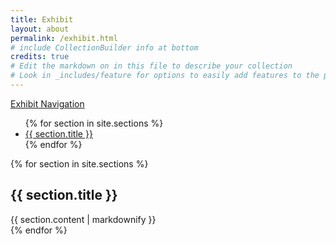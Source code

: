```yaml
---
title: Exhibit
layout: about
permalink: /exhibit.html
# include CollectionBuilder info at bottom
credits: true
# Edit the markdown on in this file to describe your collection
# Look in _includes/feature for options to easily add features to the page
---
```


<!---

banner image here
{% include feature/jumbotron.html objectid="https://cdil.lib.uidaho.edu/images/palouse_sm.jpg" %} 

nav menu on top
{% include feature/nav-menu.html sections="Introduction: Women of Carifesta;Lynette Dolphin;Louise Bennett;Lorna Goodison;Guyana Drums;Notes" %}
--> 


<!---experimenting with nav scrollspy on bootstrap-->

<!---
<nav id="navbar-example2" class="navbar bg-body-tertiary px-3 mb-3">
  <a class="navbar-brand" href="#">Navigation</a>
  <ul class="nav nav-pills">
    <li class="nav-item">
      <a class="nav-link" href="#scrollspyHeading1">Introduction: Women of Carifesta</a>
    </li>
    <li class="nav-item">
      <a class="nav-link" href="#scrollspyHeading2">Lynette Dolphin</a>
    </li>
    <li class="nav-item">
      <a class="nav-link" href="#scrollspyHeading3">Louise Bennett</a>
    </li>
    <li class="nav-item">
      <a class="nav-link" href="#scrollspyHeading4">Lorna Goodison</a>
    </li>
    <li class="nav-item">
      <a class="nav-link" href="#scrollspyHeading5">Guyana Drums</a>
    </li>
    <li class="nav-item">
      <a class="nav-link" href="#scrollspyHeading6">Notes</a>
    </li>
  </ul>
</nav>
-->

<!---
<div data-bs-spy="scroll" data-bs-target="#navbar-example2" data-bs-root-margin="0px 0px -40%" data-bs-smooth-scroll="true" class="scrollspy-example bg-body-tertiary p-3 rounded-2" tabindex="0">
  <h2 id="scrollspyHeading1">Introduction: Women of Carifesta</h2>
  <p>...</p>
  <h2 id="scrollspyHeading2">Lynette Dolphin</h2>
  <p>...</p>
  <h2 id="scrollspyHeading3">Louise Bennett</h2>
  <p>...</p>
  <h2 id="scrollspyHeading4">Lorna Goodison</h2>
  <p>...</p>
  <h2 id="scrollspyHeading5">Guyana Drums</h2>
  <p>...</p>
  <h2 id="scrollspyHeading6">Notes</h2>
  <p>...</p>
</div>
-->

<!---
<body>

<nav id="navbar" class="navbar bg-body-tertiary px-3 mb-3">
  <a class="navbar-brand" href="#">Exhibit Navigation</a>
  <ul class="nav nav-pills">
    {% for section in site.sections %}
      <li class="nav-item">
        <a class="nav-link" href="#{{ section.id }}">{{ section.title }}</a>
      </li>
    {% endfor %}
  </ul>
</nav>



<div data-bs-spy="scroll" data-bs-target="#navbar" data-bs-root-margin="0px 0px -40%" data-bs-smooth-scroll="true" class="scrollspy-example bg-body-tertiary p-3 rounded-2" tabindex="0">
  {% for section in site.sections %}
  <div id="{{ section.id }}">
    {{ section.content | markdownify }}
  </div>
  {% endfor %}
</div>

<!-- Including Bootstrap
<script src="https://stackpath.bootstrapcdn.com/bootstrap/5.1.3/js/bootstrap.bundle.min.js"></script>

</body>
--->

<body data-bs-spy="scroll" data-bs-target="#navbar" data-bs-offset="0" data-bs-root-margin="0px 0px -40%" data-bs-smooth-scroll="true">

<nav id="navbar" class="navbar bg-body-tertiary px-3 mb-3">
  <a class="navbar-brand" href="#">Exhibit Navigation</a>
  <ul class="nav nav-pills">
    {% for section in site.sections %}
      <li class="nav-item">
        <a class="nav-link" href="#{{ section.title | slugify }}">{{ section.title }}</a>
      </li>
    {% endfor %}
  </ul>
</nav>

<div class="scrollspy-example bg-body-tertiary p-3 rounded-2" tabindex="0">
  {% for section in site.sections %}
  <div id="{{ section.title | slugify }}">
    <h2>{{ section.title }}</h2>
    {{ section.content | markdownify }}
  </div>
  {% endfor %}
</div>

<!-- Including Bootstrap -->
<script src="https://stackpath.bootstrapcdn.com/bootstrap/5.1.3/js/bootstrap.bundle.min.js"></script>

</body>



<!---
## Introduction: Women of Carifesta

Chances are that you haven’t heard of the Caribbean Festival of Arts, one of the largest regional festivals of culture in the Caribbean. Starting in Guyana in 1972, the festival has traveled widely around the region over its 50-year history, including editions in Jamaica, Barbados, Cuba, Suriname, and Trinidad & Tobago. As scholars learn more about the history of this festival, it’s becoming clear that it could never have happened without the artistic contributions and organizational work of Caribbean women. Despite prevailing inequalities and bias, women at Carifesta also found opportunities to launch their careers and stage their art in front of thousands. 

This exhibit sheds light on many of those women for the first time, ranging from the first festival in Guyana to the 1981 festival in Barbados. Focusing on these women's work and voices shows how many of the Carifesta events elevated the work of men and heroic masculinity as ideals the region’s people should strive toward, often excluding women in the process. When women were featured, they had stereotypes to contend with–even well-known artists such as Louise Bennett. 

This exhibit displays original historical documents and recordings, offering insights into Carifesta’s past. However, existing Carifesta archives often skew toward that male-centric view. That’s why, along with deep archival research, I’ve conducted interviews with women who were first-hand witnesses and participants in the events of Carifesta. Their memories can go beyond paper traces and bring the festivals to life.

You can start by reading through the individual biographies and stories here. Then, by clicking on each image, you can access more details about the source. The word cloud (under "Subjects"), timeline, and map all provide different ways for you to explore these Carifesta stories.

## Lynette Dolphin

{% include feature/image.html objectid="b01" width="75" caption="Portrait of Lynette Dolphin" %}

In 1966, the Prime Minister of Guyana, Forbes Burnham, delivered a speech to Caribbean artists and writers which has commonly been considered the origin of the Carifesta festival idea. While no women were recorded as attending this meeting, Lynette deWeever Dolphin, Joan Cambridge, Magda Pollard, and Shirley Field-Ridley were crucial to the effort to realize Carifesta ‘72.

The second-ever Guyanese recipient of a scholarship to attend London’s Royal Academy of Music, Lynette Dolphin was an anthologist of Guyanese folk music and an accomplished pianist who performed with the ensemble for the "Legend of Kaieteur," the Guyanese chorale by Philip Pilgrim. For many years, she led the Guyanese National History and Arts Council.

In 1970, Burnham organized a second meeting of Caribbean artists and writers to formulate policy recommendations for the festival. Lynette Dolphin chaired the Music and Dance Sub-Committee. As the official Carifesta Secretariat was assembled, she became Carifesta Director.

{% include feature/image.html objectid="b02" width="75" caption="Lynette Dolphin with Fitzroy Bryant, Minister of Education of St. Kitts and Nevis" %}

In preparation for Carifesta, Dolphin visited numerous Caribbean and Latin American countries, including Suriname, Chile, Peru, and Brazil, persuading governments to send their best artists to Guyana, and asked numerous writers to send contributions to the Carifesta anthology of Caribbean literature.

{% include feature/image.html objectid="b03;b04" width="75" caption="Article on Carifesta diplomatic trips;Brazilian performer gifts Lynette Dolphin flowers at Carifesta finale" %}

One of Dolphin’s most significant trips abroad was to Brazil, where she spent two weeks. The *Ballet Folclórico Viva Bahia*, part of the Brazilian delegation, was one of the most anticipated groups at Carifesta. After touring their new choreography *Odoiá Bahia: A Folk-Pop Spectacle* around Brazil, which included elements of capoeira, candomblé, and samba de roda, the group took their two-hour show to the Carifesta stage. Recognizing Dolphin’s efforts, a member of the group gifted her a bouquet of flowers at the Carifesta closing ceremonies.

{% include feature/image.html objectid="b05;b06" width="75" caption="Lynette Dolphin's Message of support for Carifesta '79 in Cuba;And her statement for Carifesta '76 in Jamaica" %}

Based on the success of Carifesta ‘72, the Cuban government invited Dolphin to Havana to advise on preparations for the 1979 edition of Carifesta. During that festival, Edward Kamau Brathwaite, the Barbadian poet and frequent Carifesta participant, had called her the "MOTHER OF CARIFESTA."[^1]

## Louise Bennett

{% include feature/image.html objectid="c01" width="75" caption="Louise Bennett with Frank Pilgrim" %}

Louise Bennett–the legendary Jamaican storyteller, poet, radio personality, and cultural activist–attended all four Carifesta editions exhibited here. She was given a place of honor at the opening ceremonies of Guyana ’72 and at Cuba ’79 as a leader of the Jamaican delegations. A news article describing her arrival in Guyana, where she met with festival Commissioner Frank Pilgrim in a "V.I.P. lounge," also describes the Olympic Village-style "Festival City," which housed the distinguished visitors. There, the article continues, "specially trained maids have already moved in with their brooms and other paraphenalia [sic] to provide a spic and span welcome."[^2] This contrast between working-class Caribbean women hired to cater to the needs of middle-class performers who are seen as their 'voices', the protectors of lower-class folk traditions, is a poignant reminder of the societal divisions in Guyana and the Caribbean.

{% include feature/image.html objectid="c02" width="75" caption="Bennett on stage for <i>All Kinds of Folk</i>" %}

One of Guyana’s flagship performances during the festival was the variety show "All Kinds of Folk." The show highlighted the diversity of Guyana’s many peoples, descendants from African, Indian, Chinese, and other ethnicities–all of whom were brought there under the duress of enslavement or indentured servitude. Miss Lou’s performance during "All Kinds of Folk" was a hit, inspiring rave reviews in the press.⁠[^3] Her brilliance saved a reportedly "ponderous" and heavy-handed production from "lethargy" and forgettability.⁠[^4]

{% include feature/image.html objectid="c03;c04" width="75" caption="Bennett with her Guyanese counterpart, Auntie Cumsee; " %}

Stealing Guyanese hearts, Louise Bennett appeared during "All Kinds of Folk" with her Guyanese "sister," poet-performer Aunty Cumsee (a.k.a. Pauline Thomas), whom the newspapers called "Guyana’s answer to Jamaica’s Miss Lou." A caption below the picture of the women greeting on stage (see next item)  cites the Jamaican Mento song Auntie Cumsee performed for Miss Lou, "LANG TIME GAL ME NEVAH SEE YOU."⁠ As the original song (usually titled "Dis Long Time, Gal") is about the reunification of old friends or lovers, Cumsee’s homage to Miss Lou infuses this first-time meeting of the two performers with a backstory, as if they had been sisters or best friends all along. One critic even compared this "touching moment" between Thomas and Bennett to a rekindling of "the spirit of the West Indies Federation."⁠[^5] The singer’s invitation to "come mek me hol your han" doubles as a diplomatic handshake

{% include feature/pdf.html objectid="c05" width="75" caption="Barbara Gloudon's 1972 column about Carifesta" %}

Bennett ventured beyond the confines of her V.I.P. housing and the festival venues, taking her performance to the streets and nightclubs of Georgetown. Barbara Gloudon, the Jamaican journalist and playwright—herself a patois pioneer, using it in her newspaper columns—was housed next to Bennett at Echilibar Villas. Miss Lou acted like the consummate celebrity that she was, venturing beyond the barred-off spaces of government officials to mingle with the ordinary people of Guyana. Gloudon’s description highlights the reciprocity of gift-giving between Bennett and her "fans." Her personality transcended languages with laughter. Walking around the market, where she sets so many of her scenes, Bennett brought her "labrishes" to life. Her proximity to these market women echoes the history of marketplaces in plantation societies such as Guyana and Jamaica, where enslaved, and runaway women would work as "higglers" in a state of "provisional freedom within slavery."⁠[^6] In the temporary spaces of spontaneity created during the festival, Bennett became Miss Lou, the authentic embodiment of the people’s voice.

{% include feature/video.html objectid="https://vimeo.com/924805315" width="75" caption="Louise Bennett performing her poem Carifesta Rydim at Carifesta '79 in Cuba" %}

For Carifesta ’79 in Cuba, Bennett was once again a specially honored guest. She had been invited to write and recite new work at the opening ceremony in the national stadium, sharing the stage with Nicolás Guillén, Robin "Dobru" Ravales, and Edward Kamau Brathwaite. Her performance of her new poem, "Carifesta Rydim," was partially captured in Errol Brewster’s film recordings of the Carifesta ’79 opening night.

{% include feature/pdf.html objectid="c07" width="75" caption="The only published version of Carifesta Rydim" %}

Louise Bennett’s verse finds communality in Caribbean rhythm and performance. That much is not surprising for readers of Caribbean poetry. But notice her wordplay on the processes of stirring, blending, turning, shaking, and tempering, and the final punchline of a "ridim" that is "sweet." Her puns blend the techniques of cooking with the devices of poetry (tempering becomes tempo, the rhythmic beat evokes the beating of batter, and turning becomes tune).

## Lorna Goodison

## Guyana Drums

## Notes

[^1]: Edward Kamau Brathwaite, Letter to John La Rose, 4 August 1979. George Padmore Institute, John La Rose Papers.
[^2]: Guyana Graphic. "Louise Bennett Due Tonight." August 22, 1972.
[^3]: Claudette Earle, "Gosh Miss Lou, We Love You!" Sunday Graphic, August 27, 1972.
[^4]: Raschid Osman, "All Kinds of Folk." Sunday Graphic, August 27, 1972.
[^5]: Darryl Dean, "Now a Cultural Federation." Sunday Guardian, September 10, 1972.
[^6]: Shauna Sweeney, "Market Marronage: Fugitive Women and the Internal Marketing System in Jamaica, 1781–1834." The William and Mary Quarterly 76, no. 2 (2019): 197–222, 197.

-->